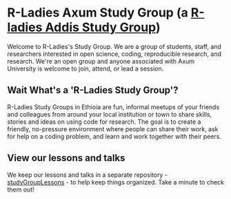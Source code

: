 R-Ladies Axum Study Group (a [R-ladies Addis Study Group](https://r-ladies-addis.github.io/studyGroup))
============

Welcome to R-Ladies's Study Group. We are a group of students, staff, and researchers interested in open science, coding, reproducible research, and research. We're an open group and anyone associated with Axum University is welcome to join, attend, or lead a session. 



## Wait What's a 'R-Ladies Study Group'?

R-Ladies Study Groups in Ethioia are fun, informal meetups of your friends and colleagues from around your local institution or town to share skills, stories and ideas on using code for research. The goal is to create a friendly, no-pressure environment where people can share their work, ask for help on a coding problem, and learn and work together with their peers.

## View our lessons and talks 

We keep our lessons and talks in a separate repository - [studyGroupLessons](https://github.com/mesfind/studyGroupLessons) - to help keep things organized. Take a minute to check them out! 

